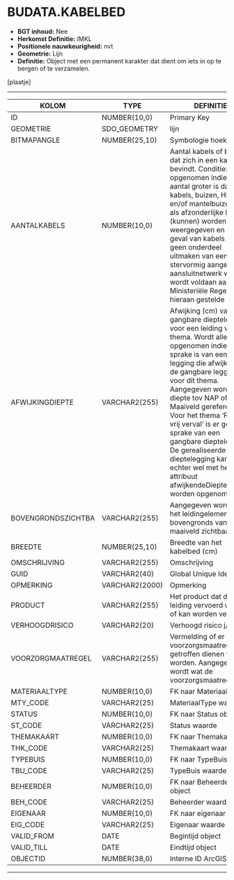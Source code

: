 ﻿# BUDATA.KABELBED


* __BGT inhoud:__ Nee
* __Herkomst Definitie:__ IMKL
* __Positionele nauwkeurigheid:__ nvt
* __Geometrie:__ Lijn
* __Definitie:__ Object met een permanent karakter dat dient om iets in op te bergen of te verzamelen.

[plaatje]

***

|KOLOM                           	|TYPE          	|DEFINITIE|
|------                          	|----          	|-----    |
|ID                              	|NUMBER(10,0)  	|Primary Key|
|GEOMETRIE                       	|SDO_GEOMETRY  	|lijn|
|BITMAPANGLE                     	|NUMBER(25,10) 	|Symbologie hoek|
|AANTALKABELS                    	|NUMBER(10,0)  	|Aantal kabels of buizen dat zich in een kabelbed bevindt. Conditie: Wordt opgenomen indien het aantal groter is dan 1, de kabels, buizen, HDPE- en/of mantelbuizen niet als afzonderlijke lijnen (kunnen) worden weergegeven en – in het geval van kabels - ze geen onderdeel uitmaken van een stervormig aangelegd aansluitnetwerk waarbij wordt voldaan aan de bij Ministeriële Regeling hieraan gestelde regels|
|AFWIJKINGDIEPTE                 	|VARCHAR2(255) 	|Afwijking (cm) van de gangbare dieptelegging voor een leiding van dit thema. Wordt alleen opgenomen indien er sprake is van een legging die afwijkt van de gangbare legging voor dit thema. Aangegeven wordt of de diepte tov NAP of Maaiveld gerefereerd is. Voor het thema ‘Riool vrij verval’ is er geen sprake van een gangbare dieptelegging. De gerealiseerde dieptelegging kan echter wel met het attribuut afwijkendeDieptelegging worden opgenomen.|
|BOVENGRONDSZICHTBA              	|VARCHAR2(255) 	|Aangegeven wordt of het leidingelement bovengronds vanaf het maaiveld zichtbaar is.|
|BREEDTE                         	|NUMBER(25,10) 	|Breedte van het kabelbed (cm)|
|OMSCHRIJVING                    	|VARCHAR2(255) 	|Omschrijving|
|GUID                            	|VARCHAR2(40)  	|Global Unique Identifier|
|OPMERKING                       	|VARCHAR2(2000)	|Opmerking|
|PRODUCT                         	|VARCHAR2(255) 	|Het product dat door de leiding vervoerd wordt of kan worden vervoerd|
|VERHOOGDRISICO                  	|VARCHAR2(20)  	|Verhoogd risico j/n|
|VOORZORGMAATREGEL               	|VARCHAR2(255) 	|Vermelding of er voorzorgsmaatregelen getroffen dienen te worden. Aangegeven wordt wat de voorzorgsmaatregel is|
|MATERIAALTYPE                   	|NUMBER(10,0)  	|FK naar MateriaalType|
|MTY_CODE                        	|VARCHAR2(25)  	|MateriaalType waarde|
|STATUS                          	|NUMBER(10,0)  	|FK naar Status object|
|ST_CODE                         	|VARCHAR2(25)  	|Status waarde|
|THEMAKAART                      	|NUMBER(10,0)  	|FK naar Themakaart|
|THK_CODE                        	|VARCHAR2(25)  	|Themakaart waarde|
|TYPEBUIS                        	|NUMBER(10,0)  	|FK naar TypeBuis|
|TBU_CODE                        	|VARCHAR2(25)  	|TypeBuis waarde|
|BEHEERDER                       	|NUMBER(10,0)  	|FK naar Beheerder object|
|BEH_CODE                        	|VARCHAR2(25)  	|Beheerder waarde|
|EIGENAAR                        	|NUMBER(10,0)  	|FK naar eigenaar object|
|EIG_CODE                        	|VARCHAR2(25)  	|Eigenaar waarde|
|VALID_FROM                      	|DATE          	|Begintijd object|
|VALID_TILL                      	|DATE          	|Eindtijd object|
|OBJECTID                        	|NUMBER(38,0)   |Interne ID ArcGIS|

***

